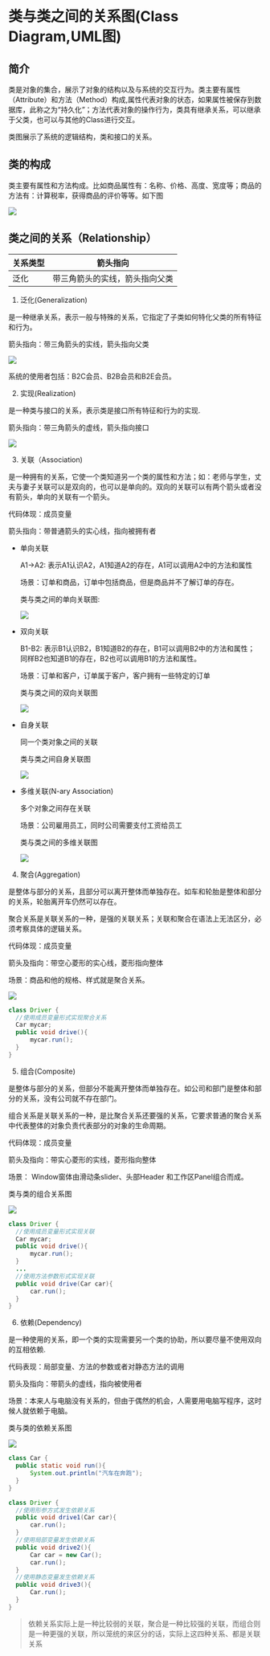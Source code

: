 # 类与类之间的关系图(Class Diagram,UML图)

## 简介

类是对象的集合，展示了对象的结构以及与系统的交互行为。类主要有属性（Attribute）和方法（Method）构成,属性代表对象的状态，如果属性被保存到数据库，此称之为“持久化”；方法代表对象的操作行为，类具有继承关系，可以继承于父类，也可以与其他的Class进行交互。

类图展示了系统的逻辑结构，类和接口的关系。

## 类的构成

类主要有属性和方法构成。比如商品属性有：名称、价格、高度、宽度等；商品的方法有：计算税率，获得商品的评价等等。如下图

![](http://ww2.sinaimg.cn/large/006tNc79gw1f9knk2t16xj306g04m3yk.jpg)

## 类之间的关系（Relationship）

|关系类型|箭头指向|
|---|---|
|泛化|带三角箭头的实线，箭头指向父类|

1. 泛化(Generalization)

  是一种继承关系，表示一般与特殊的关系，它指定了子类如何特化父类的所有特征和行为。

  箭头指向：带三角箭头的实线，箭头指向父类

  ![](http://ww4.sinaimg.cn/large/006tNc79gw1f9knzodfisj309i05o3yk.jpg)

  系统的使用者包括：B2C会员、B2B会员和B2E会员。

2. 实现(Realization)

  是一种类与接口的关系，表示类是接口所有特征和行为的实现.

  箭头指向：带三角箭头的虚线，箭头指向接口

  ![](http://ww1.sinaimg.cn/large/006tNc79gw1f9ko2kiqj9j304a05cdfr.jpg)

3. 关联（Association)

  是一种拥有的关系，它使一个类知道另一个类的属性和方法；如：老师与学生，丈夫与妻子关联可以是双向的，也可以是单向的。双向的关联可以有两个箭头或者没有箭头，单向的关联有一个箭头。

  代码体现：成员变量

  箭头指向：带普通箭头的实心线，指向被拥有者

  * 单向关联

    A1->A2: 表示A1认识A2，A1知道A2的存在，A1可以调用A2中的方法和属性

    场景：订单和商品，订单中包括商品，但是商品并不了解订单的存在。

    类与类之间的单向关联图:

    ![](http://ww2.sinaimg.cn/large/006tNc79gw1f9knlqg8ejj30c004m74f.jpg)

  * 双向关联

    B1-B2: 表示B1认识B2，B1知道B2的存在，B1可以调用B2中的方法和属性；同样B2也知道B1的存在，B2也可以调用B1的方法和属性。

    场景：订单和客户，订单属于客户，客户拥有一些特定的订单

    类与类之间的双向关联图

    ![](http://ww1.sinaimg.cn/large/006tNc79gw1f9knq46q1jj30d602k0sr.jpg)

  * 自身关联

    同一个类对象之间的关联

    类与类之间自身关联图

    ![](http://ww3.sinaimg.cn/large/006tNc79gw1f9knrffe3xj306s04p0sl.jpg)

  * 多维关联(N-ary Association)

    多个对象之间存在关联

    场景：公司雇用员工，同时公司需要支付工资给员工

    类与类之间的多维关联图

    ![](http://ww2.sinaimg.cn/large/006tNc79gw1f9knvm6o73j30am06y3yj.jpg)

4. 聚合(Aggregation)

  是整体与部分的关系，且部分可以离开整体而单独存在。如车和轮胎是整体和部分的关系，轮胎离开车仍然可以存在。

  聚合关系是关联关系的一种，是强的关联关系；关联和聚合在语法上无法区分，必须考察具体的逻辑关系。

  代码体现：成员变量

  箭头及指向：带空心菱形的实心线，菱形指向整体

  场景：商品和他的规格、样式就是聚合关系。

  ![](http://ww2.sinaimg.cn/large/006tNc79gw1f9ko920cg0j308y050dft.jpg)

  ```java
  class Driver {  
    //使用成员变量形式实现聚合关系  
    Car mycar;  
    public void drive(){  
        mycar.run();  
    }  
  }
  ```

5. 组合(Composite)

  是整体与部分的关系，但部分不能离开整体而单独存在。如公司和部门是整体和部分的关系，没有公司就不存在部门。

  组合关系是关联关系的一种，是比聚合关系还要强的关系，它要求普通的聚合关系中代表整体的对象负责代表部分的对象的生命周期。

  代码体现：成员变量

  箭头及指向：带实心菱形的实线，菱形指向整体

  场景： Window窗体由滑动条slider、头部Header 和工作区Panel组合而成。

  类与类的组合关系图

  ![](http://ww1.sinaimg.cn/large/006tNc79gw1f9kobcqeiij30bq050glo.jpg)

  ```java
  class Driver {  
    //使用成员变量形式实现关联  
    Car mycar;  
    public void drive(){  
        mycar.run();  
    }  
    ...  
    //使用方法参数形式实现关联  
    public void drive(Car car){  
        car.run();  
    }  
  }
  ```

6. 依赖(Dependency)

  是一种使用的关系，即一个类的实现需要另一个类的协助，所以要尽量不使用双向的互相依赖.

  代码表现：局部变量、方法的参数或者对静态方法的调用

  箭头及指向：带箭头的虚线，指向被使用者

  场景：本来人与电脑没有关系的，但由于偶然的机会，人需要用电脑写程序，这时候人就依赖于电脑。

  类与类的依赖关系图

  ![](http://ww4.sinaimg.cn/large/006tNc79gw1f9ko6qu9kaj309f04qaa2.jpg)

  ```java
  class Car {  
    public static void run(){  
        System.out.println("汽车在奔跑");  
    }  
  }  

  class Driver {  
    //使用形参方式发生依赖关系  
    public void drive1(Car car){  
        car.run();  
    }  
    //使用局部变量发生依赖关系  
    public void drive2(){  
        Car car = new Car();  
        car.run();  
    }  
    //使用静态变量发生依赖关系  
    public void drive3(){  
        Car.run();  
    }  
  }
  ```

> 依赖关系实际上是一种比较弱的关联，聚合是一种比较强的关联，而组合则是一种更强的关联，所以笼统的来区分的话，实际上这四种关系、都是关联关系
